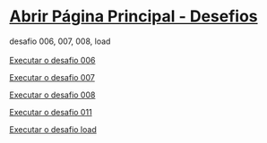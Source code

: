 
# <a href="https://andreypereira08.github.io/desafios/" target="_blank">Abrir Página Principal - Desefios</a>
 desafio 006, 007, 008, load
 <br/><br/>
<a href="https://andreypereira08.github.io/desafios/d006" target="_blank">Executar o desafio 006</a>

<a href="https://andreypereira08.github.io/desafios/d007" target="_blank">Executar o desafio 007</a>

<a href="https://andreypereira08.github.io/desafios/d008" target="_blank">Executar o desafio 008</a>

<a href="https://andreypereira08.github.io/desafios/d011" target="_blank">Executar o desafio 011</a>

<a href="https://andreypereira08.github.io/desafios/load" target="_blank">Executar o desafio load</a>
